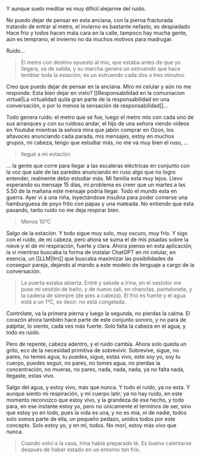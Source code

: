 Y aunque suelo meditar es muy difícil alejarme del ruido. 

No puedo dejar de pensar en esta anciana, con la pierna fracturada tratando de entrar al metro, el invierno es bastante nefasto, es despiadado Hace frío y todos hacen mala cara en la calle, tampoco hay mucha gente, aún es temprano, el invierno no da muchos motivos para madrugar.

Ruido...

> El metro con destino opuesto al mio, que estaba antes de que yo llegara, va de salida, y su marcha genera un estruendo que hace temblar toda la estación; es un estruendo cada dos o tres minutos. 

Creo que puedo dejar de pensar en la anciana. Miro mi celular y aún no me responde. Esta bien dejar en visto? [[Responsabilidad en la comuniacion virtual|La virtualidad quita gran parte de la responsabilidad en una conversación, o por lo menos la sensación de responsabilidad]]... 

Todo genera ruido: el metro que se fue, luego el metro mio con cada uno de sus arranques y con su ruidoso andar, el hijo de una señora viendo videos en Youtube mientras la señora mira que jabón comprar en Ozon, los altavoces anunciando cada parada, mis mensajes, estoy en muchos grupos, mi cabeza, tengo que estudiar más, no me va muy bien el ruso, ...

> llegué a mi estación

... la gente que corre para llegar a las escaleras eléctricas en conjunto con la voz que sale de las paredes anunciando en ruso algo que no logro entender, realmente debo estudiar más. Mi familia esta muy lejos. Llevo esperando su mensaje 15 días, mi problema es creer que un martes a las 5.50 de la mañana este mensaje podría llegar. Todo el mundo esta en guerra. Ayer vi a una niña, inyectándose insulina para poder comerse una hamburguesa de poyo frito con papas y una mateada. No entiendo que esta pasando, tanto ruido no me deja respirar bien. 

> Menos 10°C

Salgo de la estación. Y todo sigue muy solo, muy oscuro, muy frío. Y sigo con el ruido, de mi cabeza, pero ahora se suma el de mis pisadas sobre la nieve y el de mi respiración, fuerte y clara. Ahora pienso en esta aplicación, la vi mientras buscaba la forma de instalar ChatGPT en mi celular, en esencia, un [[LLM|llm]] que buscaba maximizar las posibilidades de conseguir pareja, dejando al mando a este modelo de lenguaje a cargo de la conversación. 

> La puerta estaba abierta. Entré y salude a Irina, en el vestidor me puse mi vestido de baño, y de nuevo salí, en chanclas, pantaloneta, y la cadena de siempre (de pies a cabeza). El frío es fuerte y el agua está a un 1°C, es decir: no está congelada. 

Contrólate, va la primera pierna y luego la segunda, no pierdas la calma. El corazón ahora también hace parte de este conjunto sonoro, y no para de palpitar, lo siento, cada ves más fuerte. Solo falta la cabeza en el agua, y todo es ruido. 

Pero de repente, cabeza adentro, y el ruido cambia. Ahora solo queda un grito, eco de la necesidad primitiva de sobrevivir. Sobrevive, sigue, no pares, no temes agua, tu puedes, sigue, estas vivo, este soy yo, soy tu cuerpo, puedes seguir, no pares, no tomes agua, no pierdas la concentración, no mueras, no pares, nada, nada, nada, ya no falta nada, llegaste, estas vivo. 

Salgo del agua, y estoy vivo, más que nunca. Y todo el ruido, ya no esta. Y aunque siento mi respiración, y mi cuerpo latir; ya no hay ruido, en este momento reconozco que estoy vivo, y la grandeza de ese hecho, y todo para, en ese instante estoy yo, pero no únicamente el terminos de ser, sino que estoy yo en todo, pues la vida es una, y no es mia, ni de nadie, todos solo somos parte de ella, un pequeño pedazo, unidos todos por este concepto. Solo estoy yo, y en mí, todos. No morí, estoy más vivo que nunca. 

> Cuando volví a la casa, Irina había preparado té. Es bueno calentarse después de haber estado en un entorno tan frío. 